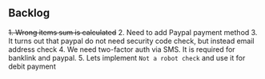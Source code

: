 ## Backlog
~~1. Wrong items sum is calculated~~
2. Need to add Paypal payment method
3. It turns out that paypal do not need security code check, but instead email address check
4. We need two-factor auth via SMS. It is required for banklink and paypal.
5. Lets implement `Not a robot check` and use it for debit payment
